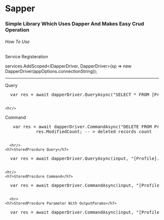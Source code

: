 <H1>Sapper</H1>

<H3>Simple Library Which Uses Dapper And Makes Easy Crud Operation</H3>

<h6>How To Use</h6>
  
  <h7>Service Registeration</h7>
  
  services.AddScoped<IDapperDriver, DapperDriver>(sp => new DapperDriver(appOptions.connectionString));
  <hr/>
  
  
  <h7>Query</h7>
  <pre>
  var res = await dapperDriver.QueryAsync<User>("SELECT * FROM [Profile].[User]" , System.Data.CommandType.Text);
  </pre>
  
    <hr/>
  <h7>Command</h7>
  <pre>
   var res = await dapperDriver.CommandAsync("DELETE FROM Profile.UserFollower", System.Data.CommandType.Text);
            res.ModifiedCount; -- > deleted records count
  </pre>
  
      <hr/>
    <h7>StoredProcdure Query</h7>
  <pre>
  var res = await dapperDriver.QueryAsync<SpInputClassModel, SpResultClassModel>(input, "[Profile].[S_User_List]");
  </pre>
  
    <hr/>
    <h7>StoredProcdure Command</h7>
  <pre>
  var res = await dapperDriver.CommandAsync(input, "[Profile].[S_User_Save]");
  </pre>
  
      <hr>
    <h7>StoredProcdure Parameter With OutputParams</h7>
  <pre>
  var res = await dapperDriver.CommandAsync(input, "[Profile].[S_User_Save]" , cancellationToken, "Id");
  </pre>
